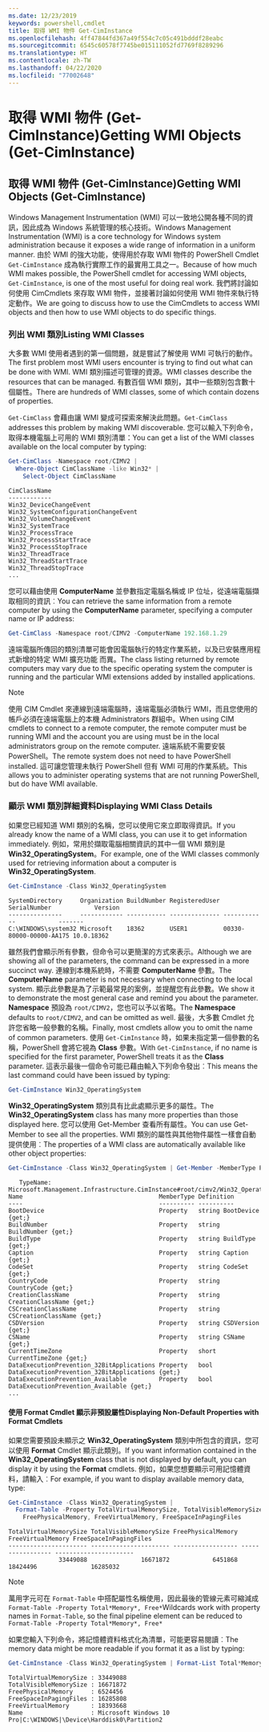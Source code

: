 ```yaml
---
ms.date: 12/23/2019
keywords: powershell,cmdlet
title: 取得 WMI 物件 Get-CimInstance
ms.openlocfilehash: 4ff47844fd367a49f554c7c05c491bdddf28eabc
ms.sourcegitcommit: 6545c60578f7745be015111052fd7769f8289296
ms.translationtype: HT
ms.contentlocale: zh-TW
ms.lasthandoff: 04/22/2020
ms.locfileid: "77002648"
---
```

# <a name="getting-wmi-objects-get-ciminstance"></a><span data-ttu-id="98087-103">取得 WMI 物件 (Get-CimInstance)</span><span class="sxs-lookup"><span data-stu-id="98087-103">Getting WMI Objects (Get-CimInstance)</span></span>

## <a name="getting-wmi-objects-get-ciminstance"></a><span data-ttu-id="98087-104">取得 WMI 物件 (Get-CimInstance)</span><span class="sxs-lookup"><span data-stu-id="98087-104">Getting WMI Objects (Get-CimInstance)</span></span>

<span data-ttu-id="98087-105">Windows Management Instrumentation (WMI) 可以一致地公開各種不同的資訊，因此成為 Windows 系統管理的核心技術。</span><span class="sxs-lookup"><span data-stu-id="98087-105">Windows Management Instrumentation (WMI) is a core technology for Windows system administration because it exposes a wide range of information in a uniform manner.</span></span> <span data-ttu-id="98087-106">由於 WMI 的強大功能，使得用於存取 WMI 物件的 PowerShell Cmdlet `Get-CimInstance` 成為執行實際工作的最實用工具之一。</span><span class="sxs-lookup"><span data-stu-id="98087-106">Because of how much WMI makes possible, the PowerShell cmdlet for accessing WMI objects, `Get-CimInstance`, is one of the most useful for doing real work.</span></span> <span data-ttu-id="98087-107">我們將討論如何使用 CimCmdlets 來存取 WMI 物件，並接著討論如何使用 WMI 物件來執行特定動作。</span><span class="sxs-lookup"><span data-stu-id="98087-107">We are going to discuss how to use the CimCmdlets to access WMI objects and then how to use WMI objects to do specific things.</span></span>

### <a name="listing-wmi-classes"></a><span data-ttu-id="98087-108">列出 WMI 類別</span><span class="sxs-lookup"><span data-stu-id="98087-108">Listing WMI Classes</span></span>

<span data-ttu-id="98087-109">大多數 WMI 使用者遇到的第一個問題，就是嘗試了解使用 WMI 可執行的動作。</span><span class="sxs-lookup"><span data-stu-id="98087-109">The first problem most WMI users encounter is trying to find out what can be done with WMI.</span></span> <span data-ttu-id="98087-110">WMI 類別描述可管理的資源。</span><span class="sxs-lookup"><span data-stu-id="98087-110">WMI classes describe the resources that can be managed.</span></span> <span data-ttu-id="98087-111">有數百個 WMI 類別，其中一些類別包含數十個屬性。</span><span class="sxs-lookup"><span data-stu-id="98087-111">There are hundreds of WMI classes, some of which contain dozens of properties.</span></span>

<span data-ttu-id="98087-112">`Get-CimClass` 會藉由讓 WMI 變成可探索來解決此問題。</span><span class="sxs-lookup"><span data-stu-id="98087-112">`Get-CimClass` addresses this problem by making WMI discoverable.</span></span> <span data-ttu-id="98087-113">您可以輸入下列命令，取得本機電腦上可用的 WMI 類別清單：</span><span class="sxs-lookup"><span data-stu-id="98087-113">You can get a list of the WMI classes available on the local computer by typing:</span></span>

```powershell
Get-CimClass -Namespace root/CIMV2 |
  Where-Object CimClassName -like Win32* |
    Select-Object CimClassName
```

```Output
CimClassName
------------
Win32_DeviceChangeEvent
Win32_SystemConfigurationChangeEvent
Win32_VolumeChangeEvent
Win32_SystemTrace
Win32_ProcessTrace
Win32_ProcessStartTrace
Win32_ProcessStopTrace
Win32_ThreadTrace
Win32_ThreadStartTrace
Win32_ThreadStopTrace
...
```

<span data-ttu-id="98087-114">您可以藉由使用 **ComputerName** 並參數指定電腦名稱或 IP 位址，從遠端電腦擷取相同的資訊︰</span><span class="sxs-lookup"><span data-stu-id="98087-114">You can retrieve the same information from a remote computer by using the **ComputerName** parameter, specifying a computer name or IP address:</span></span>

```powershell
Get-CimClass -Namespace root/CIMV2 -ComputerName 192.168.1.29
```

<span data-ttu-id="98087-115">遠端電腦所傳回的類別清單可能會因電腦執行的特定作業系統，以及已安裝應用程式新增的特定 WMI 擴充功能 而異。</span><span class="sxs-lookup"><span data-stu-id="98087-115">The class listing returned by remote computers may vary due to the specific operating system the computer is running and the particular WMI extensions added by installed applications.</span></span>

> [!NOTE]
> <span data-ttu-id="98087-116">使用 CIM Cmdlet 來連線到遠端電腦時，遠端電腦必須執行 WMI，而且您使用的帳戶必須在遠端電腦上的本機 Administrators 群組中。</span><span class="sxs-lookup"><span data-stu-id="98087-116">When using CIM cmdlets to connect to a remote computer, the remote computer must be running WMI and the account you are using must be in the local administrators group on the remote computer.</span></span>
> <span data-ttu-id="98087-117">遠端系統不需要安裝 PowerShell。</span><span class="sxs-lookup"><span data-stu-id="98087-117">The remote system does not need to have PowerShell installed.</span></span> <span data-ttu-id="98087-118">這可讓您管理未執行 PowerShell 但有 WMI 可用的作業系統。</span><span class="sxs-lookup"><span data-stu-id="98087-118">This allows you to administer operating systems that are not running PowerShell, but do have WMI available.</span></span>

### <a name="displaying-wmi-class-details"></a><span data-ttu-id="98087-119">顯示 WMI 類別詳細資料</span><span class="sxs-lookup"><span data-stu-id="98087-119">Displaying WMI Class Details</span></span>

<span data-ttu-id="98087-120">如果您已經知道 WMI 類別的名稱，您可以使用它來立即取得資訊。</span><span class="sxs-lookup"><span data-stu-id="98087-120">If you already know the name of a WMI class, you can use it to get information immediately.</span></span> <span data-ttu-id="98087-121">例如，常用於擷取電腦相關資訊的其中一個 WMI 類別是 **Win32_OperatingSystem**。</span><span class="sxs-lookup"><span data-stu-id="98087-121">For example, one of the WMI classes commonly used for retrieving information about a computer is **Win32_OperatingSystem**.</span></span>

```powershell
Get-CimInstance -Class Win32_OperatingSystem
```

```Output
SystemDirectory     Organization BuildNumber RegisteredUser SerialNumber            Version
---------------     ------------ ----------- -------------- ------------            -------
C:\WINDOWS\system32 Microsoft    18362       USER1          00330-80000-00000-AA175 10.0.18362
```

<span data-ttu-id="98087-122">雖然我們會顯示所有參數，但命令可以更簡潔的方式來表示。</span><span class="sxs-lookup"><span data-stu-id="98087-122">Although we are showing all of the parameters, the command can be expressed in a more succinct way.</span></span>
<span data-ttu-id="98087-123">連線到本機系統時，不需要 **ComputerName** 參數。</span><span class="sxs-lookup"><span data-stu-id="98087-123">The **ComputerName** parameter is not necessary when connecting to the local system.</span></span> <span data-ttu-id="98087-124">顯示此參數是為了示範最常見的案例，並提醒您有此參數。</span><span class="sxs-lookup"><span data-stu-id="98087-124">We show it to demonstrate the most general case and remind you about the parameter.</span></span> <span data-ttu-id="98087-125">**Namespace** 預設為 `root/CIMV2`，您也可以予以省略。</span><span class="sxs-lookup"><span data-stu-id="98087-125">The **Namespace** defaults to `root/CIMV2`, and can be omitted as well.</span></span> <span data-ttu-id="98087-126">最後，大多數 Cmdlet 允許您省略一般參數的名稱。</span><span class="sxs-lookup"><span data-stu-id="98087-126">Finally, most cmdlets allow you to omit the name of common parameters.</span></span> <span data-ttu-id="98087-127">使用 `Get-CimInstance` 時，如果未指定第一個參數的名稱，PowerShell 會將它視為 **Class** 參數。</span><span class="sxs-lookup"><span data-stu-id="98087-127">With `Get-CimInstance`, if no name is specified for the first parameter, PowerShell treats it as the **Class** parameter.</span></span> <span data-ttu-id="98087-128">這表示最後一個命令可能已藉由輸入下列命令發出︰</span><span class="sxs-lookup"><span data-stu-id="98087-128">This means the last command could have been issued by typing:</span></span>

```powershell
Get-CimInstance Win32_OperatingSystem
```

<span data-ttu-id="98087-129">**Win32_OperatingSystem** 類別具有比此處顯示更多的屬性。</span><span class="sxs-lookup"><span data-stu-id="98087-129">The **Win32_OperatingSystem** class has many more properties than those displayed here.</span></span> <span data-ttu-id="98087-130">您可以使用 Get-Member 查看所有屬性。</span><span class="sxs-lookup"><span data-stu-id="98087-130">You can use Get-Member to see all the properties.</span></span> <span data-ttu-id="98087-131">WMI 類別的屬性與其他物件屬性一樣會自動提供使用︰</span><span class="sxs-lookup"><span data-stu-id="98087-131">The properties of a WMI class are automatically available like other object properties:</span></span>

```powershell
Get-CimInstance -Class Win32_OperatingSystem | Get-Member -MemberType Property
```

```Output
   TypeName: Microsoft.Management.Infrastructure.CimInstance#root/cimv2/Win32_OperatingSystem
Name                                      MemberType Definition
----                                      ---------- ----------
BootDevice                                Property   string BootDevice {get;}
BuildNumber                               Property   string BuildNumber {get;}
BuildType                                 Property   string BuildType {get;}
Caption                                   Property   string Caption {get;}
CodeSet                                   Property   string CodeSet {get;}
CountryCode                               Property   string CountryCode {get;}
CreationClassName                         Property   string CreationClassName {get;}
CSCreationClassName                       Property   string CSCreationClassName {get;}
CSDVersion                                Property   string CSDVersion {get;}
CSName                                    Property   string CSName {get;}
CurrentTimeZone                           Property   short CurrentTimeZone {get;}
DataExecutionPrevention_32BitApplications Property   bool DataExecutionPrevention_32BitApplications {get;}
DataExecutionPrevention_Available         Property   bool DataExecutionPrevention_Available {get;}
...
```

#### <a name="displaying-non-default-properties-with-format-cmdlets"></a><span data-ttu-id="98087-132">使用 Format Cmdlet 顯示非預設屬性</span><span class="sxs-lookup"><span data-stu-id="98087-132">Displaying Non-Default Properties with Format Cmdlets</span></span>

<span data-ttu-id="98087-133">如果您需要預設未顯示之 **Win32_OperatingSystem** 類別中所包含的資訊，您可以使用 **Format** Cmdlet 顯示此類別。</span><span class="sxs-lookup"><span data-stu-id="98087-133">If you want information contained in the **Win32_OperatingSystem** class that is not displayed by default, you can display it by using the **Format** cmdlets.</span></span> <span data-ttu-id="98087-134">例如，如果您想要顯示可用記憶體資料，請輸入︰</span><span class="sxs-lookup"><span data-stu-id="98087-134">For example, if you want to display available memory data, type:</span></span>

```powershell
Get-CimInstance -Class Win32_OperatingSystem |
  Format-Table -Property TotalVirtualMemorySize, TotalVisibleMemorySize,
    FreePhysicalMemory, FreeVirtualMemory, FreeSpaceInPagingFiles
```

```Output
TotalVirtualMemorySize TotalVisibleMemorySize FreePhysicalMemory FreeVirtualMemory FreeSpaceInPagingFiles
---------------------- ---------------------- ------------------ ----------------- ----------------------
              33449088               16671872            6451868          18424496               16285032
```

> [!NOTE]
> <span data-ttu-id="98087-135">萬用字元可在 `Format-Table` 中搭配屬性名稱使用，因此最後的管線元素可縮減成 `Format-Table -Property Total*Memory*, Free*`</span><span class="sxs-lookup"><span data-stu-id="98087-135">Wildcards work with property names in `Format-Table`, so the final pipeline element can be reduced to `Format-Table -Property Total*Memory*, Free*`</span></span>

<span data-ttu-id="98087-136">如果您輸入下列命令，將記憶體資料格式化為清單，可能更容易閱讀︰</span><span class="sxs-lookup"><span data-stu-id="98087-136">The memory data might be more readable if you format it as a list by typing:</span></span>

```powershell
Get-CimInstance -Class Win32_OperatingSystem | Format-List Total*Memory*, Free*
```

```Output
TotalVirtualMemorySize : 33449088
TotalVisibleMemorySize : 16671872
FreePhysicalMemory     : 6524456
FreeSpaceInPagingFiles : 16285808
FreeVirtualMemory      : 18393668
Name                   : Microsoft Windows 10 Pro|C:\WINDOWS|\Device\Harddisk0\Partition2
```
